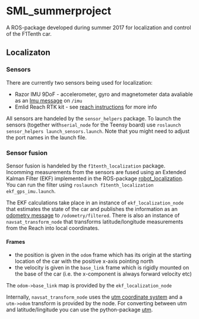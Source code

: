 # SML_summerproject

A ROS-package developed during summer 2017 for localization and control of the F1Tenth car. 



## Localizaton 
### Sensors
There are currently two sensors being used for localization:
- Razor IMU 9DoF - accelerometer, gyro and magnetometer data avaliable as an [Imu message](http://docs.ros.org/api/sensor_msgs/html/msg/Imu.html) on `/imu`
- Emlid Reach RTK kit - see [reach instructions](https://github.com/KTH-SML/SML_summerproject/blob/master/f1tenth_localization/reach_instructions.md) for more info

All sensors are handeled by the `sensor_helpers` package. To launch the sensors (together with`serial_node` for the Teensy board) use `roslaunch sensor_helpers launch_sensors.launch`. Note that you might need to adjust the port names in the launch file. 

### Sensor fusion
Sensor fusion is handeled by the `f1tenth_localization` package. Incomming measurements from the sensors are fused using an Extended Kalman Filter (EKF) implemented in the ROS-package [robot_localization](http://docs.ros.org/kinetic/api/robot_localization/html/index.html). You can run the filter using `roslaunch f1tenth_localization ekf_gps_imu.launch`.

The EKF calculations take place in an instance of `ekf_localization_node` that estimates the state of the car and publishes the information as an [odometry message](http://docs.ros.org/api/nav_msgs/html/msg/Odometry.html) to `/odometry/filtered`. There is also an instance of `navsat_transform_node` that transforms latitude/longitude measurements from the Reach into local coordinates. 

#### Frames
- the position is given in the `odom` frame which has its origin at the starting location of the car with the positive x-axis pointing north
- the velocity is given in the `base_link` frame which is rigidly mounted on the base of the car (i.e. the x-component is always forward velocity etc)


The `odom->base_link` map is provided by the `ekf_localization_node` 

Internally, `navsat_transform_node` uses the [utm coordinate system](https://en.wikipedia.org/wiki/Universal_Transverse_Mercator_coordinate_system) and a `utm->odom` transform is provided by the node. For converting between utm and latitude/lingitude you can use the python-package [utm](https://pypi.python.org/pypi/utm).
